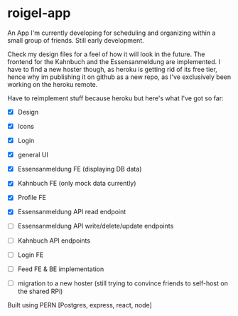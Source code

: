 # roigel-app

An App I'm currently developing for scheduling and organizing within a small group of friends. Still early development.

Check my design files for a feel of how it will look in the future.
The frontend for the Kahnbuch and the Essensanmeldung are implemented.
I have to find a new hoster though, as heroku is getting rid of its free tier, hence why im publishing it on github as a new repo, as I've exclusively been working on the heroku remote.

Have to reimplement stuff because heroku but here's what I've got so far:

- [x] Design
- [x] Icons
- [x] Login
- [x] general UI
- [x] Essensanmeldung FE (displaying DB data)
- [x] Kahnbuch FE (only mock data currently)
- [x] Profile FE
- [x] Essensanmeldung API read endpoint 

- [ ] Essensanmeldung API write/delete/update endpoints 
- [ ] Kahnbuch API endpoints
- [ ] Login FE
- [ ] Feed FE & BE implementation
- [ ] migration to a new hoster (still trying to convince friends to self-host on the shared RPi)

Built using PERN [Postgres, express, react, node]
